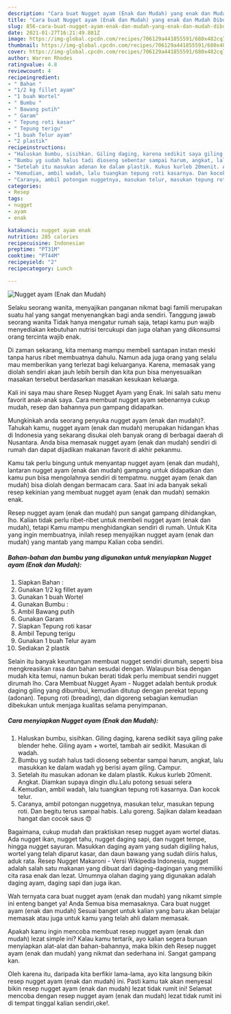 ```yaml
---
description: "Cara buat Nugget ayam (Enak dan Mudah) yang enak dan Mudah Dibuat"
title: "Cara buat Nugget ayam (Enak dan Mudah) yang enak dan Mudah Dibuat"
slug: 856-cara-buat-nugget-ayam-enak-dan-mudah-yang-enak-dan-mudah-dibuat
date: 2021-01-27T16:21:49.881Z
image: https://img-global.cpcdn.com/recipes/706129a441855591/680x482cq70/nugget-ayam-enak-dan-mudah-foto-resep-utama.jpg
thumbnail: https://img-global.cpcdn.com/recipes/706129a441855591/680x482cq70/nugget-ayam-enak-dan-mudah-foto-resep-utama.jpg
cover: https://img-global.cpcdn.com/recipes/706129a441855591/680x482cq70/nugget-ayam-enak-dan-mudah-foto-resep-utama.jpg
author: Warren Rhodes
ratingvalue: 4.8
reviewcount: 4
recipeingredient:
- " Bahan "
- "1/2 kg fillet ayam"
- "1 buah Wortel"
- " Bumbu "
- " Bawang putih"
- " Garam"
- " Tepung roti kasar"
- " Tepung terigu"
- "1 buah Telur ayam"
- "2 plastik"
recipeinstructions:
- "Haluskan bumbu, sisihkan. Giling daging, karena sedikit saya giling pake blender hehe. Giling ayam + wortel, tambah air sedikit. Masukan di wadah."
- "Bumbu yg sudah halus tadi dioseng sebentar sampai harum, angkat, lalu masukkan ke dalam wadah yg berisi ayam giling. Campur."
- "Setelah itu masukan adonan ke dalam plastik. Kukus kurleb 20menit. Angkat. Diamkan supaya dingin dlu.Lalu potong sesuai selera"
- "Kemudian, ambil wadah, lalu tuangkan tepung roti kasarnya. Dan kocok telur."
- "Caranya, ambil potongan nuggetnya, masukan telur, masukan tepung roti. Dan begitu terus sampai habis. Lalu goreng. Sajikan dalam keadaan hangat dan cocok saus 😍"
categories:
- Resep
tags:
- nugget
- ayam
- enak

katakunci: nugget ayam enak 
nutrition: 285 calories
recipecuisine: Indonesian
preptime: "PT31M"
cooktime: "PT44M"
recipeyield: "2"
recipecategory: Lunch

---
```



![Nugget ayam (Enak dan Mudah)](https://img-global.cpcdn.com/recipes/706129a441855591/680x482cq70/nugget-ayam-enak-dan-mudah-foto-resep-utama.jpg)

Selaku seorang wanita, menyajikan panganan nikmat bagi famili merupakan suatu hal yang sangat menyenangkan bagi anda sendiri. Tanggung jawab seorang  wanita Tidak hanya mengatur rumah saja, tetapi kamu pun wajib menyediakan kebutuhan nutrisi tercukupi dan juga olahan yang dikonsumsi orang tercinta wajib enak.

Di zaman  sekarang, kita memang mampu membeli santapan instan meski tanpa harus ribet membuatnya dahulu. Namun ada juga orang yang selalu mau memberikan yang terlezat bagi keluarganya. Karena, memasak yang diolah sendiri akan jauh lebih bersih dan kita pun bisa menyesuaikan masakan tersebut berdasarkan masakan kesukaan keluarga. 

Kali ini saya mau share Resep Nugget Ayam yang Enak. Ini salah satu menu favorit anak-anak saya. Cara membuat nugget ayam sebenarnya cukup mudah, resep dan bahannya pun gampang didapatkan.

Mungkinkah anda seorang penyuka nugget ayam (enak dan mudah)?. Tahukah kamu, nugget ayam (enak dan mudah) merupakan hidangan khas di Indonesia yang sekarang disukai oleh banyak orang di berbagai daerah di Nusantara. Anda bisa memasak nugget ayam (enak dan mudah) sendiri di rumah dan dapat dijadikan makanan favorit di akhir pekanmu.

Kamu tak perlu bingung untuk menyantap nugget ayam (enak dan mudah), lantaran nugget ayam (enak dan mudah) gampang untuk didapatkan dan kamu pun bisa mengolahnya sendiri di tempatmu. nugget ayam (enak dan mudah) bisa diolah dengan bermacam cara. Saat ini ada banyak sekali resep kekinian yang membuat nugget ayam (enak dan mudah) semakin enak.

Resep nugget ayam (enak dan mudah) pun sangat gampang dihidangkan, lho. Kalian tidak perlu ribet-ribet untuk membeli nugget ayam (enak dan mudah), tetapi Kamu mampu menghidangkan sendiri di rumah. Untuk Kita yang ingin membuatnya, inilah resep menyajikan nugget ayam (enak dan mudah) yang mantab yang mampu Kalian coba sendiri.

<!--inarticleads1-->

##### Bahan-bahan dan bumbu yang digunakan untuk menyiapkan Nugget ayam (Enak dan Mudah):

1. Siapkan  Bahan :
1. Gunakan 1/2 kg fillet ayam
1. Gunakan 1 buah Wortel
1. Gunakan  Bumbu :
1. Ambil  Bawang putih
1. Gunakan  Garam
1. Siapkan  Tepung roti kasar
1. Ambil  Tepung terigu
1. Gunakan 1 buah Telur ayam
1. Sediakan 2 plastik


Selain itu banyak keuntungan membuat nugget sendiri dirumah, seperti bisa mengkreasikan rasa dan bahan sesudai dengan. Walaupun bisa dengan mudah kita temui, namun bukan berati tidak perlu membuat sendiri nugget dirumah lho. Cara Membuat Nugget Ayam - Nugget adalah bentuk produk daging giling yang dibumbui, kemudian ditutup dengan perekat tepung (adonan). Tepung roti (breading), dan digoreng sebagian kemudian dibekukan untuk menjaga kualitas selama penyimpanan. 

<!--inarticleads2-->

##### Cara menyiapkan Nugget ayam (Enak dan Mudah):

1. Haluskan bumbu, sisihkan. Giling daging, karena sedikit saya giling pake blender hehe. Giling ayam + wortel, tambah air sedikit. Masukan di wadah.
1. Bumbu yg sudah halus tadi dioseng sebentar sampai harum, angkat, lalu masukkan ke dalam wadah yg berisi ayam giling. Campur.
1. Setelah itu masukan adonan ke dalam plastik. Kukus kurleb 20menit. Angkat. Diamkan supaya dingin dlu.Lalu potong sesuai selera
1. Kemudian, ambil wadah, lalu tuangkan tepung roti kasarnya. Dan kocok telur.
1. Caranya, ambil potongan nuggetnya, masukan telur, masukan tepung roti. Dan begitu terus sampai habis. Lalu goreng. Sajikan dalam keadaan hangat dan cocok saus 😍


Bagaimana, cukup mudah dan praktiskan resep nugget ayam wortel diatas. Ada nugget ikan, nugget tahu, nugget daging sapi, dan nugget tempe, hingga nugget sayuran. Masukkan daging ayam yang sudah digiling halus, wortel yang telah diparut kasar, dan daun bawang yang sudah diiris halus, aduk rata. Resep Nugget Makaroni - Versi Wikipedia Indonesia, nugget adalah salah satu makanan yang dibuat dari daging-dagingan yang memiliki cita rasa enak dan lezat. Umumnya olahan daging yang digunakan adalah daging ayam, daging sapi dan juga ikan. 

Wah ternyata cara buat nugget ayam (enak dan mudah) yang nikamt simple ini enteng banget ya! Anda Semua bisa memasaknya. Cara buat nugget ayam (enak dan mudah) Sesuai banget untuk kalian yang baru akan belajar memasak atau juga untuk kamu yang telah ahli dalam memasak.

Apakah kamu ingin mencoba membuat resep nugget ayam (enak dan mudah) lezat simple ini? Kalau kamu tertarik, ayo kalian segera buruan menyiapkan alat-alat dan bahan-bahannya, maka bikin deh Resep nugget ayam (enak dan mudah) yang nikmat dan sederhana ini. Sangat gampang kan. 

Oleh karena itu, daripada kita berfikir lama-lama, ayo kita langsung bikin resep nugget ayam (enak dan mudah) ini. Pasti kamu tak akan menyesal bikin resep nugget ayam (enak dan mudah) lezat tidak rumit ini! Selamat mencoba dengan resep nugget ayam (enak dan mudah) lezat tidak rumit ini di tempat tinggal kalian sendiri,oke!.

